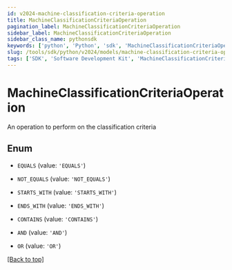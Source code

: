 ```yaml
---
id: v2024-machine-classification-criteria-operation
title: MachineClassificationCriteriaOperation
pagination_label: MachineClassificationCriteriaOperation
sidebar_label: MachineClassificationCriteriaOperation
sidebar_class_name: pythonsdk
keywords: ['python', 'Python', 'sdk', 'MachineClassificationCriteriaOperation', 'V2024MachineClassificationCriteriaOperation'] 
slug: /tools/sdk/python/v2024/models/machine-classification-criteria-operation
tags: ['SDK', 'Software Development Kit', 'MachineClassificationCriteriaOperation', 'V2024MachineClassificationCriteriaOperation']
---
```


# MachineClassificationCriteriaOperation

An operation to perform on the classification criteria

## Enum

* `EQUALS` (value: `'EQUALS'`)

* `NOT_EQUALS` (value: `'NOT_EQUALS'`)

* `STARTS_WITH` (value: `'STARTS_WITH'`)

* `ENDS_WITH` (value: `'ENDS_WITH'`)

* `CONTAINS` (value: `'CONTAINS'`)

* `AND` (value: `'AND'`)

* `OR` (value: `'OR'`)

[[Back to top]](#) 

